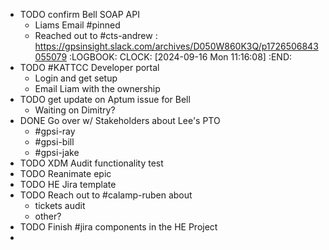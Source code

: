 - TODO confirm Bell SOAP API
	- Liams Email #pinned
	- Reached out to #cts-andrew : https://gpsinsight.slack.com/archives/D050W860K3Q/p1726506843055079
	  :LOGBOOK:
	  CLOCK: [2024-09-16 Mon 11:16:08]
	  :END:
- TODO #KATTCC Developer portal
	- Login and get setup
	- Email Liam with the ownership
- TODO get update on Aptum issue for Bell
	- Waiting on Dimitry?
- DONE Go over w/ Stakeholders about Lee's PTO
	- #gpsi-ray
	- #gpsi-bill
	- #gpsi-jake
- TODO XDM Audit functionality test
- TODO Reanimate epic
- TODO HE Jira template
- TODO Reach out to #calamp-ruben about
	- tickets audit
	- other?
- TODO Finish #jira components in the HE Project
-